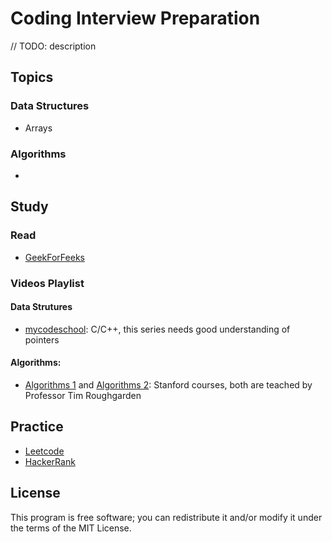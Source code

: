 # Coding Interview Preparation
// TODO: description
## Topics
### Data Structures
* Arrays
### Algorithms
*
## Study
### Read
* [GeekForFeeks](https://www.geeksforgeeks.org/)

### Videos Playlist

#### Data Strutures
* [mycodeschool](https://www.youtube.com/playlist?list=PL2_aWCzGMAwI3W_JlcBbtYTwiQSsOTa6P): C/C++, this series needs good understanding of pointers

#### Algorithms:
* [Algorithms 1](https://www.youtube.com/playlist?list=PLXFMmlk03Dt7Q0xr1PIAriY5623cKiH7V)  and  [Algorithms 2](https://www.youtube.com/playlist?list=PLXFMmlk03Dt5EMI2s2WQBsLsZl7A5HEK6): Stanford courses, both are teached by Professor Tim Roughgarden

## Practice
* [Leetcode](https://leetcode.com/)
* [HackerRank](https://www.hackerrank.com/)
## License
This program is free software; you can redistribute it and/or modify it under the terms of the MIT License.
